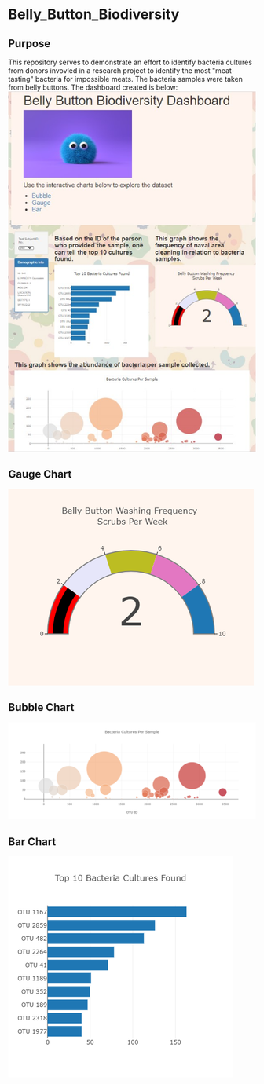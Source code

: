 # Belly_Button_Biodiversity
## Purpose
This repository serves to demonstrate an effort to identify bacteria cultures from donors
invovled in a research project to identify the most "meat-tasting" bacteria for impossible meats.
The bacteria samples were taken from belly buttons. The dashboard created is below:
![alt text](https://github.com/BBright07/Belly_Button_Biodiversity/blob/main/images/dashboard.jpg)

## Gauge Chart
![alt text](https://github.com/BBright07/Belly_Button_Biodiversity/blob/main/images/Gauge.png)

## Bubble Chart
![alt text](https://github.com/BBright07/Belly_Button_Biodiversity/blob/main/images/Bubble.png)

## Bar Chart
![alt text](https://github.com/BBright07/Belly_Button_Biodiversity/blob/main/images/Bar.png)

